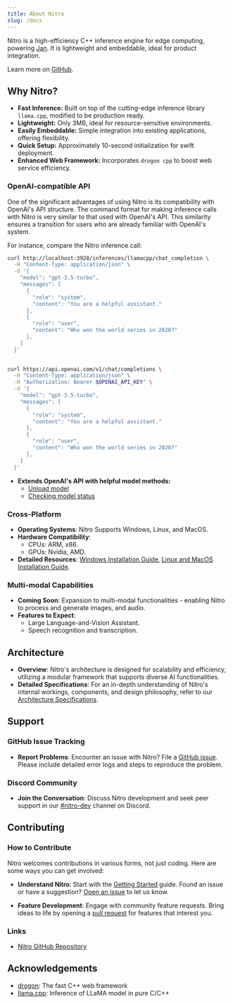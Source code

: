 ```yaml
---
title: About Nitro
slug: /docs
---
```


Nitro is a high-efficiency C++ inference engine for edge computing, powering [Jan](https://jan.ai/). It is lightweight and embeddable, ideal for product integration.

Learn more on [GitHub](https://github.com/janhq/nitro).

## Why Nitro?

- **Fast Inference:** Built on top of the cutting-edge inference library `llama.cpp`, modified to be production ready.
- **Lightweight:** Only 3MB, ideal for resource-sensitive environments.
- **Easily Embeddable:** Simple integration into existing applications, offering flexibility.
- **Quick Setup:** Approximately 10-second initialization for swift deployment.
- **Enhanced Web Framework:** Incorporates `drogon cpp` to boost web service efficiency.

### OpenAI-compatible API

One of the significant advantages of using Nitro is its compatibility with OpenAI's API structure. The command format for making inference calls with Nitro is very similar to that used with OpenAI's API. This similarity ensures a transition for users who are already familiar with OpenAI's system.

For instance, compare the Nitro inference call:

<div style={{ width: '50%', float: 'left', clear: 'left' }}>

```bash title="Nitro chat completion"
curl http://localhost:3928/inferences/llamacpp/chat_completion \
  -H "Content-Type: application/json" \
  -d '{
    "model": "gpt-3.5-turbo",
    "messages": [
      {
        "role": "system",
        "content": "You are a helpful assistant."
      },
      {
        "role": "user",
        "content": "Who won the world series in 2020?"
      },
    ]
  }'
  
```
</div>

<div style={{ width: '50%', float: 'right', clear: 'right' }}>

```bash title="OpenAI API chat completion"
curl https://api.openai.com/v1/chat/completions \
  -H "Content-Type: application/json" \
  -H "Authorization: Bearer $OPENAI_API_KEY" \
  -d '{
    "model": "gpt-3.5-turbo",
    "messages": [
      {
        "role": "system",
        "content": "You are a helpful assistant."
      },
      {
        "role": "user",
        "content": "Who won the world series in 2020?"
      },
    ]
  }'
```
</div>

- **Extends OpenAI's API with helpful model methods:**
  - [Unload model](features/load-unload#unload-model)
  - [Checking model status](features/load-unload/#status)

### Cross-Platform

- **Operating Systems**: Nitro Supports Windows, Linux, and MacOS.
- **Hardware Compatibility**:
  - CPUs: ARM, x86.
  - GPUs: Nvidia, AMD.
- **Detailed Resources**: [Windows Installation Guide](install/#windows), [Linux and MacOS Installation Guide](install/#linux-and-macos).

### Multi-modal Capabilities

- **Coming Soon**: Expansion to multi-modal functionalities - enabling Nitro to process and generate images, and audio.
- **Features to Expect**: 
  - Large Language-and-Vision Assistant.
  - Speech recognition and transcription.

## Architecture

- **Overview**: Nitro's architecture is designed for scalability and efficiency, utilizing a modular framework that supports diverse AI functionalities.
- **Detailed Specifications**: For an in-depth understanding of Nitro's internal workings, components, and design philosophy, refer to our [Architecture Specifications](architecture.md).

## Support
### GitHub Issue Tracking
- **Report Problems**: Encounter an issue with Nitro? File a [GitHub issue](https://github.com/janhq/nitro). Please include detailed error logs and steps to reproduce the problem.

### Discord Community
- **Join the Conversation**: Discuss Nitro development and seek peer support in our [#nitro-dev](https://discord.gg/FTk2MvZwJH) channel on Discord.

## Contributing

### How to Contribute
Nitro welcomes contributions in various forms, not just coding. Here are some ways you can get involved:

- **Understand Nitro**: Start with the [Getting Started](nitro/overview) guide. Found an issue or have a suggestion? [Open an issue](https://github.com/janhq/nitro/issues) to let us know.

- **Feature Development**: Engage with community feature requests. Bring ideas to life by opening a [pull request](https://github.com/janhq/nitro/pulls) for features that interest you.

### Links
- [Nitro GitHub Repository](https://github.com/janhq/nitro)

## Acknowledgements

- [drogon](https://github.com/drogonframework/drogon): The fast C++ web framework
- [llama.cpp](https://github.com/ggerganov/llama.cpp): Inference of LLaMA model in pure C/C++